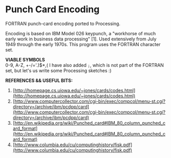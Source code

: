 # Punch Card Encoding

FORTRAN punch-card encoding ported to Processing.

Encoding is based on IBM Model 026 keypunch, a "workhorse of much early work in business data processing" [1]. Used extensively from July 1949 through the early 1970s. This program uses the FORTRAN character set.
 
**VIABLE SYMBOLS**  
    0-9, A-Z, +-/='.)$*,(
I have also added `;`, which is not part of the FORTRAN set, but let's us write some Processing sketches :)
 
**REFERENCES && USEFUL BITS:**  
1. [http://homepage.cs.uiowa.edu/~jones/cards/codes.html](http://homepage.cs.uiowa.edu/~jones/cards/codes.html)
2. [http://www.computercollector.com/cgi-bin/exec/compcol/menu-st.cgi?directory=/archive/ibm/pcdpp/card](http://www.computercollector.com/cgi-bin/exec/compcol/menu-st.cgi?directory=/archive/ibm/pcdpp/card)
3. [http://en.wikipedia.org/wiki/Punched_card#IBM_80_column_punched_card_format](http://en.wikipedia.org/wiki/Punched_card#IBM_80_column_punched_card_format)
4. [http://www.columbia.edu/cu/computinghistory/fisk.pdf](http://www.columbia.edu/cu/computinghistory/fisk.pdf)
